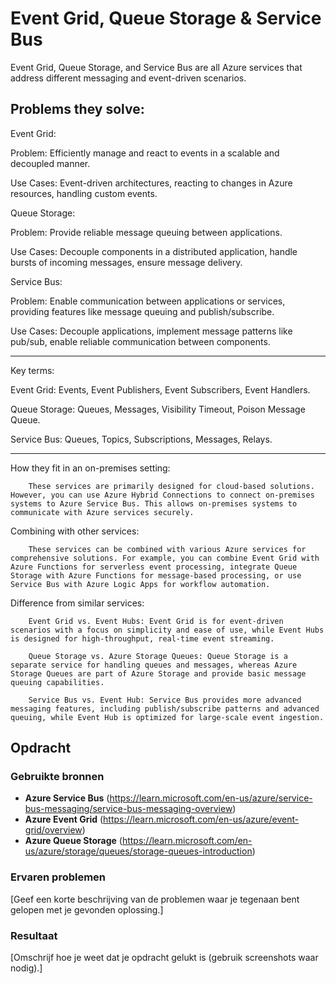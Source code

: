 # Event Grid, Queue Storage & Service Bus

Event Grid, Queue Storage, and Service Bus are all Azure services that address different messaging and event-driven scenarios.

Problems they solve:
--
Event Grid:

Problem: Efficiently manage and react to events in a scalable and decoupled manner.

Use Cases: Event-driven architectures, reacting to changes in Azure resources, handling custom events.

Queue Storage:

Problem: Provide reliable message queuing between applications.

Use Cases: Decouple components in a distributed application, handle bursts of incoming messages, ensure message delivery.

Service Bus:

Problem: Enable communication between applications or services, providing features like message queuing and publish/subscribe.
        
Use Cases: Decouple applications, implement message patterns like pub/sub, enable reliable communication between components.

---

Key terms:

Event Grid: Events, Event Publishers, Event Subscribers, Event Handlers.

Queue Storage: Queues, Messages, Visibility Timeout, Poison Message Queue.

Service Bus: Queues, Topics, Subscriptions, Messages, Relays.

---

How they fit in an on-premises setting:

        These services are primarily designed for cloud-based solutions. However, you can use Azure Hybrid Connections to connect on-premises systems to Azure Service Bus. This allows on-premises systems to communicate with Azure services securely.

Combining with other services:

        These services can be combined with various Azure services for comprehensive solutions. For example, you can combine Event Grid with Azure Functions for serverless event processing, integrate Queue Storage with Azure Functions for message-based processing, or use Service Bus with Azure Logic Apps for workflow automation.

Difference from similar services:

        Event Grid vs. Event Hubs: Event Grid is for event-driven scenarios with a focus on simplicity and ease of use, while Event Hubs is designed for high-throughput, real-time event streaming.

        Queue Storage vs. Azure Storage Queues: Queue Storage is a separate service for handling queues and messages, whereas Azure Storage Queues are part of Azure Storage and provide basic message queuing capabilities.

        Service Bus vs. Event Hub: Service Bus provides more advanced messaging features, including publish/subscribe patterns and advanced queuing, while Event Hub is optimized for large-scale event ingestion.

## Opdracht
### Gebruikte bronnen

* __Azure Service Bus__ (https://learn.microsoft.com/en-us/azure/service-bus-messaging/service-bus-messaging-overview)
* __Azure Event Grid__ (https://learn.microsoft.com/en-us/azure/event-grid/overview)
* __Azure Queue Storage__ (https://learn.microsoft.com/en-us/azure/storage/queues/storage-queues-introduction)


### Ervaren problemen
[Geef een korte beschrijving van de problemen waar je tegenaan bent gelopen met je gevonden oplossing.]

### Resultaat
[Omschrijf hoe je weet dat je opdracht gelukt is (gebruik screenshots waar nodig).]
